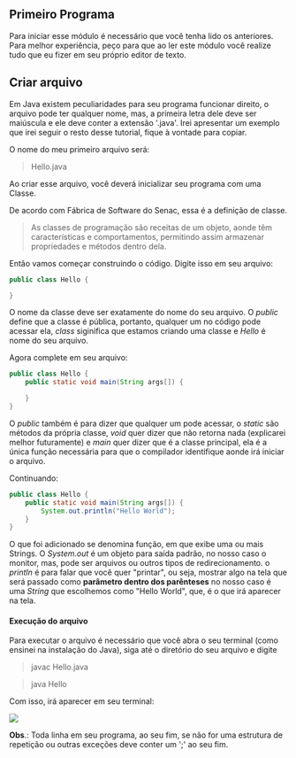 ## Primeiro Programa
 
Para iniciar esse módulo é necessário que você tenha lido os anteriores. Para melhor experiência, peço para que ao ler este módulo você realize tudo que eu fizer em seu próprio editor de texto.

## Criar arquivo

Em Java existem peculiaridades para seu programa funcionar direito, o arquivo pode ter qualquer nome, mas, a primeira letra dele deve ser maiúscula e ele deve conter a extensão '.java'. Irei apresentar um exemplo que irei seguir o resto desse tutorial, fique à vontade para copiar.

O nome do meu primeiro arquivo será:
> Hello.java

Ao criar esse arquivo, você deverá inicializar seu programa com uma Classe.

De acordo com Fábrica de Software do Senac, essa é a definição de classe.
>As classes de programação são receitas de um objeto, aonde têm características e comportamentos, permitindo assim armazenar propriedades e métodos dentro dela.

Então vamos começar construindo o código. Digite isso em seu arquivo:

```java
public class Hello {

}
```
O nome da classe deve ser exatamente do nome do seu arquivo. O *public* define que a classe é pública, portanto, qualquer um no código pode acessar ela, *class* siginifica que estamos criando uma classe e *Hello* é nome do seu arquivo.

Agora complete em seu arquivo:

>

```java
public class Hello {
    public static void main(String args[]) {

    }
}
```

O *public* também é para dizer que qualquer um pode acessar, o *static* são métodos da própria classe, *void* quer dizer que não retorna nada (explicarei melhor futuramente) e *main* quer dizer que é a classe principal, ela é a única função necessária para que o compilador identifique aonde irá iniciar o arquivo.

Continuando:

```java
public class Hello {
    public static void main(String args[]) {
        System.out.println("Hello World");
    }
}
```

O que foi adicionado se denomina função, em que exibe uma ou mais Strings. O *System.out* é um objeto para saída padrão, no nosso caso o monitor, mas, pode ser arquivos ou outros tipos de redirecionamento. o *println* é para falar que você quer "printar", ou seja, mostrar algo na tela que será passado como **parâmetro dentro dos parênteses** no nosso caso é uma *String* que escolhemos como "Hello World", que, é o que irá aparecer na tela.

#### Execução do arquivo

Para executar o arquivo é necessário que você abra o seu terminal (como ensinei na instalação do Java), siga até o diretório do seu arquivo e digite

> javac Hello.java

> java Hello

Com isso, irá aparecer em seu terminal:

<img src="https://i.imgur.com/X2hVyRa.png">


**Obs**.: Toda linha em seu programa, ao seu fim, se não for uma estrutura de repetição ou outras exceções deve conter um ';' ao seu fim.